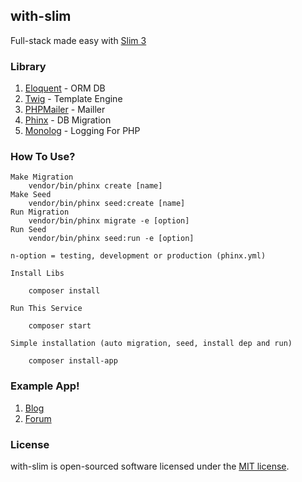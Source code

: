 ## with-slim

Full-stack made easy with [Slim 3](https://slimframework.com)

### Library

1. [Eloquent](https://github.com/illuminate/database) - ORM DB
2. [Twig](https://github.com/twigphp/Twig) - Template Engine
3. [PHPMailer](https://github.com/PHPMailer/PHPMailer) - Mailler
4. [Phinx](https://github.com/cakephp/phinx) - DB Migration
5. [Monolog](https://github.com/Seldaek/monolog) - Logging For PHP

### How To Use?

    Make Migration
        vendor/bin/phinx create [name]
    Make Seed
        vendor/bin/phinx seed:create [name]
    Run Migration
        vendor/bin/phinx migrate -e [option]
    Run Seed
        vendor/bin/phinx seed:run -e [option]

    n-option = testing, development or production (phinx.yml)

    Install Libs

        composer install

    Run This Service

        composer start

    Simple installation (auto migration, seed, install dep and run)

        composer install-app

### Example App!

1. [Blog](https//github.com/aasumitro/with-slim)
2. [Forum](https//github.com/aasumitro/with-slim)

### License

with-slim is open-sourced software licensed under the [MIT license](https://opensource.org/licenses/MIT).
